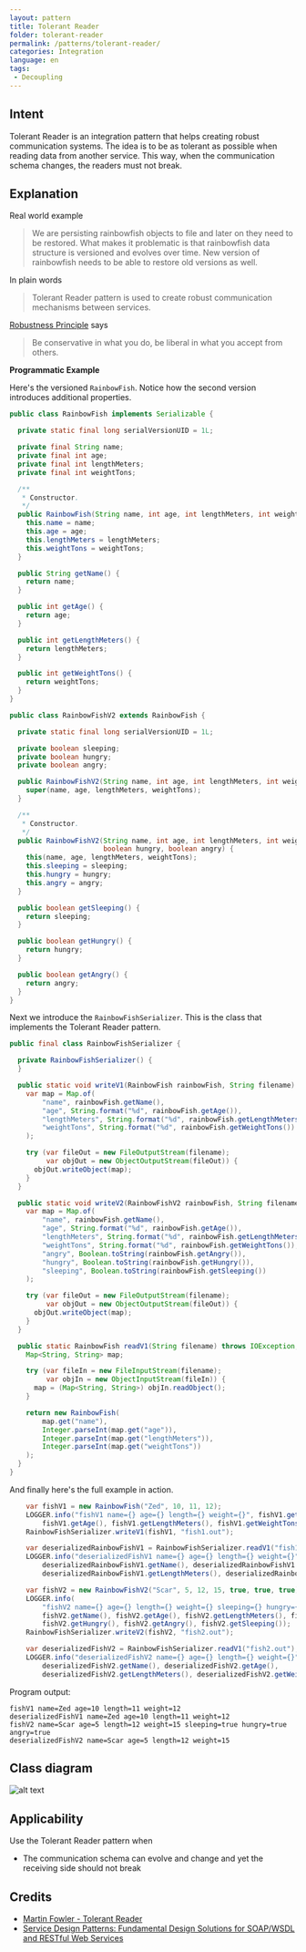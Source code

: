 ```yaml
---
layout: pattern
title: Tolerant Reader
folder: tolerant-reader
permalink: /patterns/tolerant-reader/
categories: Integration
language: en
tags:
 - Decoupling
---
```


## Intent

Tolerant Reader is an integration pattern that helps creating robust communication systems. The idea 
is to be as tolerant as possible when reading data from another service. This way, when the 
communication schema changes, the readers must not break.

## Explanation

Real world example

> We are persisting rainbowfish objects to file and later on they need to be restored. What makes it 
> problematic is that rainbowfish data structure is versioned and evolves over time. New version of 
> rainbowfish needs to be able to restore old versions as well.     

In plain words

> Tolerant Reader pattern is used to create robust communication mechanisms between services. 

[Robustness Principle](https://java-design-patterns.com/principles/#robustness-principle) says

> Be conservative in what you do, be liberal in what you accept from others.

**Programmatic Example**

Here's the versioned `RainbowFish`. Notice how the second version introduces additional properties.

```java
public class RainbowFish implements Serializable {

  private static final long serialVersionUID = 1L;

  private final String name;
  private final int age;
  private final int lengthMeters;
  private final int weightTons;

  /**
   * Constructor.
   */
  public RainbowFish(String name, int age, int lengthMeters, int weightTons) {
    this.name = name;
    this.age = age;
    this.lengthMeters = lengthMeters;
    this.weightTons = weightTons;
  }

  public String getName() {
    return name;
  }

  public int getAge() {
    return age;
  }

  public int getLengthMeters() {
    return lengthMeters;
  }

  public int getWeightTons() {
    return weightTons;
  }
}

public class RainbowFishV2 extends RainbowFish {

  private static final long serialVersionUID = 1L;

  private boolean sleeping;
  private boolean hungry;
  private boolean angry;

  public RainbowFishV2(String name, int age, int lengthMeters, int weightTons) {
    super(name, age, lengthMeters, weightTons);
  }

  /**
   * Constructor.
   */
  public RainbowFishV2(String name, int age, int lengthMeters, int weightTons, boolean sleeping,
                       boolean hungry, boolean angry) {
    this(name, age, lengthMeters, weightTons);
    this.sleeping = sleeping;
    this.hungry = hungry;
    this.angry = angry;
  }

  public boolean getSleeping() {
    return sleeping;
  }

  public boolean getHungry() {
    return hungry;
  }

  public boolean getAngry() {
    return angry;
  }
}
```

Next we introduce the `RainbowFishSerializer`. This is the class that implements the Tolerant Reader 
pattern.

```java
public final class RainbowFishSerializer {

  private RainbowFishSerializer() {
  }

  public static void writeV1(RainbowFish rainbowFish, String filename) throws IOException {
    var map = Map.of(
        "name", rainbowFish.getName(),
        "age", String.format("%d", rainbowFish.getAge()),
        "lengthMeters", String.format("%d", rainbowFish.getLengthMeters()),
        "weightTons", String.format("%d", rainbowFish.getWeightTons())
    );

    try (var fileOut = new FileOutputStream(filename);
         var objOut = new ObjectOutputStream(fileOut)) {
      objOut.writeObject(map);
    }
  }

  public static void writeV2(RainbowFishV2 rainbowFish, String filename) throws IOException {
    var map = Map.of(
        "name", rainbowFish.getName(),
        "age", String.format("%d", rainbowFish.getAge()),
        "lengthMeters", String.format("%d", rainbowFish.getLengthMeters()),
        "weightTons", String.format("%d", rainbowFish.getWeightTons()),
        "angry", Boolean.toString(rainbowFish.getAngry()),
        "hungry", Boolean.toString(rainbowFish.getHungry()),
        "sleeping", Boolean.toString(rainbowFish.getSleeping())
    );

    try (var fileOut = new FileOutputStream(filename);
         var objOut = new ObjectOutputStream(fileOut)) {
      objOut.writeObject(map);
    }
  }

  public static RainbowFish readV1(String filename) throws IOException, ClassNotFoundException {
    Map<String, String> map;

    try (var fileIn = new FileInputStream(filename);
         var objIn = new ObjectInputStream(fileIn)) {
      map = (Map<String, String>) objIn.readObject();
    }

    return new RainbowFish(
        map.get("name"),
        Integer.parseInt(map.get("age")),
        Integer.parseInt(map.get("lengthMeters")),
        Integer.parseInt(map.get("weightTons"))
    );
  }
}
```

And finally here's the full example in action.

```java
    var fishV1 = new RainbowFish("Zed", 10, 11, 12);
    LOGGER.info("fishV1 name={} age={} length={} weight={}", fishV1.getName(),
        fishV1.getAge(), fishV1.getLengthMeters(), fishV1.getWeightTons());
    RainbowFishSerializer.writeV1(fishV1, "fish1.out");

    var deserializedRainbowFishV1 = RainbowFishSerializer.readV1("fish1.out");
    LOGGER.info("deserializedFishV1 name={} age={} length={} weight={}",
        deserializedRainbowFishV1.getName(), deserializedRainbowFishV1.getAge(),
        deserializedRainbowFishV1.getLengthMeters(), deserializedRainbowFishV1.getWeightTons());

    var fishV2 = new RainbowFishV2("Scar", 5, 12, 15, true, true, true);
    LOGGER.info(
        "fishV2 name={} age={} length={} weight={} sleeping={} hungry={} angry={}",
        fishV2.getName(), fishV2.getAge(), fishV2.getLengthMeters(), fishV2.getWeightTons(),
        fishV2.getHungry(), fishV2.getAngry(), fishV2.getSleeping());
    RainbowFishSerializer.writeV2(fishV2, "fish2.out");

    var deserializedFishV2 = RainbowFishSerializer.readV1("fish2.out");
    LOGGER.info("deserializedFishV2 name={} age={} length={} weight={}",
        deserializedFishV2.getName(), deserializedFishV2.getAge(),
        deserializedFishV2.getLengthMeters(), deserializedFishV2.getWeightTons());
```

Program output:

```
fishV1 name=Zed age=10 length=11 weight=12
deserializedFishV1 name=Zed age=10 length=11 weight=12
fishV2 name=Scar age=5 length=12 weight=15 sleeping=true hungry=true angry=true
deserializedFishV2 name=Scar age=5 length=12 weight=15
```

## Class diagram

![alt text](/etc/tolerant_reader_urm.png "Tolerant Reader")

## Applicability

Use the Tolerant Reader pattern when

* The communication schema can evolve and change and yet the receiving side should not break

## Credits

* [Martin Fowler - Tolerant Reader](http://martinfowler.com/bliki/TolerantReader.html)
* [Service Design Patterns: Fundamental Design Solutions for SOAP/WSDL and RESTful Web Services](https://www.amazon.com/gp/product/032154420X/ref=as_li_tl?ie=UTF8&tag=javadesignpat-20&camp=1789&creative=9325&linkCode=as2&creativeASIN=032154420X&linkId=94f9516e747ac2b449a959d5b096c73c)
